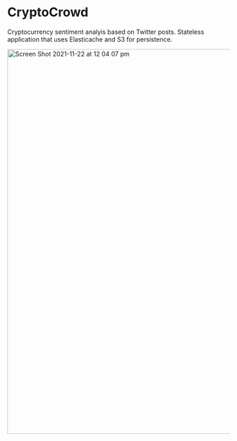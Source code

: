 # CryptoCrowd

Cryptocurrency sentiment analyis based on Twitter posts. Stateless application that uses Elasticache and S3 for persistence. 

<img width="872" alt="Screen Shot 2021-11-22 at 12 04 07 pm" src="https://user-images.githubusercontent.com/47819009/142790381-51ebc5a6-13bf-4b06-8bdc-e8d8ba3aaf6a.png">
